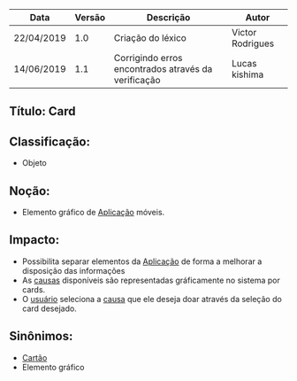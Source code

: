 | Data | Versão | Descrição | Autor |
|---|---|---|---|
| 22/04/2019 | 1.0 | Criação do léxico  | Victor Rodrigues |
| 14/06/2019 | 1.1 | Corrigindo erros encontrados através da verificação  | Lucas kishima |

## Título: Card

## Classificação:

- Objeto

## Noção:

- Elemento gráfico de [Aplicação](https://github.com/requisitos-2019-1/Ribon/blob/master/Modelagem%20de%20Requisitos/Lexicos/LX002_Aplicativo.md) móveis.
 

## Impacto:

- Possibilita separar elementos da [Aplicação](https://github.com/requisitos-2019-1/Ribon/blob/master/Modelagem%20de%20Requisitos/Lexicos/LX002_Aplicativo.md) de forma a melhorar a disposição das informações
- As [causas](https://github.com/requisitos-2019-1/Ribon/blob/master/Modelagem%20de%20Requisitos/Lexicos/LX005_Causa.md) disponíveis são representadas gráficamente no sistema por cards.
- O [usuário](https://github.com/requisitos-2019-1/Ribon/blob/master/Modelagem%20de%20Requisitos/Lexicos/LX031_Usuário.md) seleciona a [causa](https://github.com/requisitos-2019-1/Ribon/blob/master/Modelagem%20de%20Requisitos/Lexicos/LX005_Causa.md) que ele deseja doar através da seleção do card desejado.

## Sinônimos:

- [Cartão](https://github.com/requisitos-2019-1/Ribon/blob/master/Modelagem%20de%20Requisitos/Lexicos/LX017_Living_Goods.md)
- Elemento gráfico
